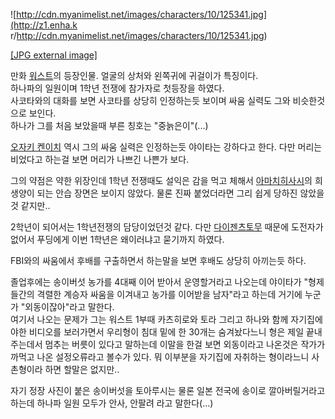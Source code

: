 ![http://cdn.myanimelist.net/images/characters/10/125341.jpg](http://z1.enha.k
r/http://cdn.myanimelist.net/images/characters/10/125341.jpg)

[[JPG external
image]](http://cdn.myanimelist.net/images/characters/10/125341.jpg)

  
만화 [워스트](%EC%9B%8C%EC%8A%A4%ED%8A%B8.md)의 등장인물. 얼굴의 상처와 왼쪽귀에 귀걸이가 특징이다.  
하나파의 일원이며 1학년 전쟁에 참가자로 첫등장을 하였다.  
사코타와의 대화를 보면 사코타를 상당히 인정하는듯 보이며 싸움 실력도 그와 비슷한것으로 보인다.  
하나가 그를 처음 보았을때 부른 칭호는 "중늙은이"(...)

[오자키 켄이치](%EC%98%A4%EC%9E%90%ED%82%A4%20%EC%BC%84%EC%9D%B4%EC%B9%98.md) 역시
그의 싸움 실력은 인정하는듯 야이타는 강하다고 한다. 다만 머리는 비었다고 하는걸 보면 머리가 나쁘긴 나쁜가 보다.

그의 약점은 약한 위장인데 1학년 전쟁때도 설익은 감을 먹고 체해서 [아마치히사시](%EC%95%84%EB%A7%88%EC%B9%98%20%ED%9E%88%EC%82%AC%EC%8B%9C.md)의 희생양이 되는
안습 장면은 보이지 않았다. 물론 진짜 붙었더라면 그리 쉽게 당하진 않았을것 같지만..

2학년이 되어서는 1학년전쟁의 담당이었던것 같다. 다만 [다이젠츠토무](%EB%8B%A4%EC%9D%B4%EC%A0%A0%20%EC%B8%A0%ED%86%A0%EB%AC%B4.md) 때문에 도전자가
없어서 푸딩에게 이번 1학년은 왜이러냐고 묻기까지 하였다.

FBI와의 싸움에서 후배를 구출하면서 하는말을 보면 후배도 상당히 아끼는듯 하다.

졸업후에는 송이버섯 농가를 4대째 이어 받아서 운영할거라고 나오는데 야이타가 "형제들간의 격렬한 계승자 싸움을 이겨내고 농가를 이어받을
남자"라고 하는데 거기에 누군가 "외동이잖아"라고 말한다.  
여기서 나오는 문제가 그는 워스트 1부때 카츠히로와 토라 그리고 하나와 함께 자기집에 야한 비디오를 보러가면서 우리형이 침대 밑에 한
30개는 숨겨놨다느니 형은 제일 끝내주는데서 멈추는 버릇이 있다고 말하는데 이말을 한걸 보면 외동이라고 나온것은 작가가 까먹고 나온
설정오류라고 볼수가 있다. 뭐 이부분을 자기집에 자취하는 형이라느니 사촌형이라 하면 할말은 없지만..

자기 정장 사진이 붙은 송이버섯을 토아루시는 물론 일본 전국에 송이로 깔아버릴거라고 하는데 하나파 일원 모두가 안사, 안팔려 라고
말한다(...)

